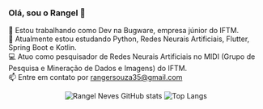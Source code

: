 ### Olá, sou o Rangel 👋

🔭 Estou trabalhando como Dev na Bugware, empresa júnior do IFTM.
<br>
🌱 Atualmente estou estudando Python, Redes Neurais Artificiais, Flutter, Spring Boot e Kotlin.
<br>
💻 Atuo como pesquisador de Redes Neurais Artificiais no MIDI (Grupo de Pesquisa e Mineração de Dados e Imagens) do IFTM.
<br>
📫 Entre em contato por rangersouza35@gmail.com
<br>



<div align="center" display: flex; justify-content: center; align-items: stretch;">
  
  <img src="https://github-readme-stats.vercel.app/api?username=Rangel64&show_icons=true&theme=radical" alt="Rangel Neves   GitHub stats">
  <img src="https://github-readme-stats.vercel.app/api/top-langs/?username=Rangel64&layout=compact&theme=radical" alt="Top Langs">
  
</div>
